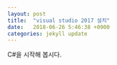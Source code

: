 ```yaml
---
layout: post
title:  "visual studio 2017 설치"
date:   2018-06-26 5:46:38 +0900
categories: jekyll update
---
```

C#을 시작해 봅시다.
